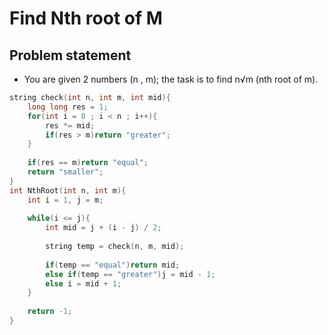 # Find Nth root of M

## Problem statement

- You are given 2 numbers (n , m); the task is to find n√m (nth root of m).

```cpp
string check(int n, int m, int mid){
    long long res = 1;
    for(int i = 0 ; i < n ; i++){
        res *= mid;
        if(res > m)return "greater";
    }
    
    if(res == m)return "equal";
    return "smaller";
}
int NthRoot(int n, int m){
    int i = 1, j = m;
    
    while(i <= j){
        int mid = j + (i - j) / 2;
        
        string temp = check(n, m, mid);
        
        if(temp == "equal")return mid;
        else if(temp == "greater")j = mid - 1;
        else i = mid + 1;
    }
    
    return -1;
} 
```